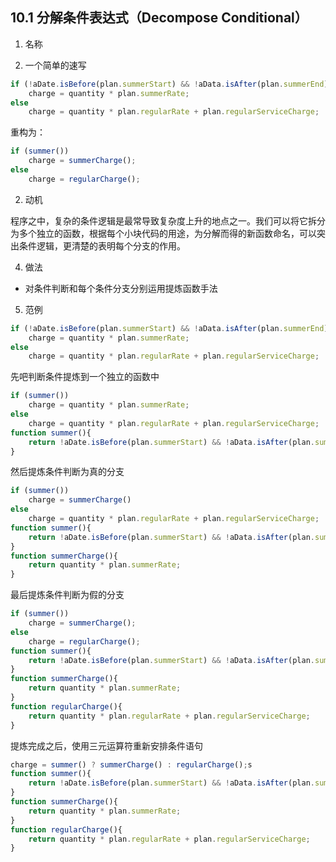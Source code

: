 ## 10.1 分解条件表达式（Decompose Conditional）

1. 名称

2. 一个简单的速写

```javascript
if (!aDate.isBefore(plan.summerStart) && !aData.isAfter(plan.summerEnd))
    charge = quantity * plan.summerRate;
else
    charge = quantity * plan.regularRate + plan.regularServiceCharge;
```

重构为：

```javascript
if (summer())
    charge = summerCharge();
else
    charge = regularCharge();
```

2. 动机

程序之中，复杂的条件逻辑是最常导致复杂度上升的地点之一。我们可以将它拆分为多个独立的函数，根据每个小块代码的用途，为分解而得的新函数命名，可以突出条件逻辑，更清楚的表明每个分支的作用。

4. 做法

- 对条件判断和每个条件分支分别运用提炼函数手法

5. 范例

```javascript
if (!aDate.isBefore(plan.summerStart) && !aData.isAfter(plan.summerEnd))
    charge = quantity * plan.summerRate;
else
    charge = quantity * plan.regularRate + plan.regularServiceCharge;
```

先吧判断条件提炼到一个独立的函数中

```javascript
if (summer())
    charge = quantity * plan.summerRate;
else
    charge = quantity * plan.regularRate + plan.regularServiceCharge;
function summer(){
    return !aDate.isBefore(plan.summerStart) && !aData.isAfter(plan.summerEnd)
}
```

然后提炼条件判断为真的分支

```javascript
if (summer())
    charge = summerCharge()
else
    charge = quantity * plan.regularRate + plan.regularServiceCharge;
function summer(){
    return !aDate.isBefore(plan.summerStart) && !aData.isAfter(plan.summerEnd);
}
function summerCharge(){
    return quantity * plan.summerRate;
}
```

最后提炼条件判断为假的分支

```javascript
if (summer())
    charge = summerCharge();
else
    charge = regularCharge();
function summer(){
    return !aDate.isBefore(plan.summerStart) && !aData.isAfter(plan.summerEnd);
}
function summerCharge(){
    return quantity * plan.summerRate;
}
function regularCharge(){
    return quantity * plan.regularRate + plan.regularServiceCharge;
}
```

提炼完成之后，使用三元运算符重新安排条件语句

```javascript
charge = summer() ? summerCharge() : regularCharge();s
function summer(){
    return !aDate.isBefore(plan.summerStart) && !aData.isAfter(plan.summerEnd);
}
function summerCharge(){
    return quantity * plan.summerRate;
}
function regularCharge(){
    return quantity * plan.regularRate + plan.regularServiceCharge;
}
```





























